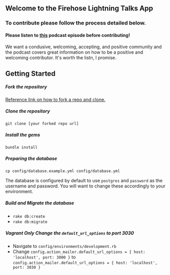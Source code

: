 ## Welcome to the Firehose Lightning Talks App
### To contribute please follow the process detailed below.
#### **Please listen to [this](https://devchat.tv/ruby-rogues/216-rr-code-review-culture-with-derek-prior) podcast episode before contributing!**
We want a condusive, welcoming, accepting, and positive community and the podcast covers great information on how to be a positive and welcoming contributor. It's worth the listn, I promise.

## Getting Started
##### Fork the repository
[Reference link on how to fork a repo and clone.](http://community.thefirehoseproject.com/2015/08/19/How-To-Fork-A-Repo-And-Contribute.html)

##### Clone the repository
`git clone [your forked repo url]`

##### Install the gems
`bundle install`

##### Preparing the database
`cp config/database.example.yml config/database.yml`

The database is configured by default to use `postgres` and `password` as the username and password. You will want to change these accordingly to your environment.

##### Build and Migrate the database
* `rake db:create`
* `rake db:migrate`

##### **Vagrant Only** Change the `default_url_options` to port 3030
* Navigate to `config/environments/development.rb`
* Change `config.action_mailer.default_url_options = { host: 'localhost', port: 3000 }` to `config.action_mailer.default_url_options = { host: 'localhost', port: 3030 }`
